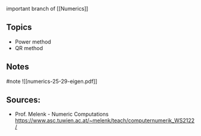 important branch of [[Numerics]]


## Topics
- Power method
- QR method


## Notes
#note 
![[numerics-25-29-eigen.pdf]]


## Sources:
- Prof. Melenk - Numeric Computations https://www.asc.tuwien.ac.at/~melenk/teach/computernumerik_WS2122/